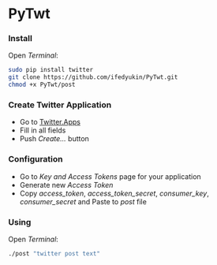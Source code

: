 # PyTwt
### Install  
Open *Terminal*:  
```bash
sudo pip install twitter
git clone https://github.com/ifedyukin/PyTwt.git
chmod +x PyTwt/post
```  

### Create Twitter Application
+ Go to [Twitter.Apps](https://apps.twitter.com/app/new)
+ Fill in all fields
+ Push *Create...* button  

### Configuration  
+ Go to *Key and Access Tokens* page for your application
+ Generate new *Access Token*
+ Copy *access_token*, *access_token_secret*, *consumer_key*, *consumer_secret* and Paste to *post* file  

### Using  
Open *Terminal*:  
```bash
./post "twitter post text"
```  